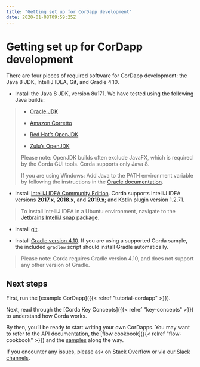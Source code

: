 ```yaml
---
title: "Getting set up for CorDapp development"
date: 2020-01-08T09:59:25Z
---
```



# Getting set up for CorDapp development
There are four pieces of required software for CorDapp development: the Java 8 JDK, IntelliJ IDEA, Git, and Gradle 4.10.


* Install the Java 8 JDK, version 8u171. We have tested using the following Java builds:


> 
> 
> * [Oracle JDK](https://www.oracle.com/technetwork/java/javase/downloads/jdk8-downloads-2133151.html)
> 
> 
> * [Amazon Corretto](https://aws.amazon.com/corretto/)
> 
> 
> * [Red Hat’s OpenJDK](https://developers.redhat.com/products/openjdk/overview/)
> 
> 
> * [Zulu’s OpenJDK](https://www.azul.com/)
> 
> 
> Please note: OpenJDK builds often exclude JavaFX, which is required by the Corda GUI tools. Corda supports only Java 8.
> 
> If you are using Windows: Add Java to the PATH environment variable by following the instructions in the [Oracle documentation](https://docs.oracle.com/javase/7/docs/webnotes/install/windows/jdk-installation-windows.html#path).


* Install [IntelliJ IDEA Community Edition](https://www.jetbrains.com/idea/). Corda supports IntelliJ IDEA versions **2017.x**, **2018.x**, and **2019.x**; and Kotlin plugin version 1.2.71.


> 
> To install IntelliJ IDEA in a Ubuntu environment, navigate to the [Jetbrains IntelliJ snap package](https://snapcraft.io/intellij-idea-community).


* Install [git](https://git-scm.com/).


* Install [Gradle version 4.10](https://gradle.org/install/). If you are using a supported Corda sample, the included `gradlew` script should install Gradle automatically.


> 
> Please note: Corda requires Gradle version 4.10, and does not support any other version of Gradle.


## Next steps
First, run the [example CorDapp]({{< relref "tutorial-cordapp" >}}).

Next, read through the [Corda Key Concepts]({{< relref "key-concepts" >}}) to understand how Corda works.

By then, you’ll be ready to start writing your own CorDapps. You may want to refer to the
                API documentation, the [flow cookbook]({{< relref "flow-cookbook" >}}) and the
                [samples](https://www.corda.net/samples/) along the way.

If you encounter any issues, please ask on [Stack Overflow](https://stackoverflow.com/questions/tagged/corda) or via [our Slack channels](http://slack.corda.net/).


